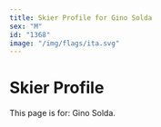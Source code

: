 ```yaml
---
title: Skier Profile for Gino Solda
sex: "M"
id: "1368"
image: "/img/flags/ita.svg" 
---
```


# Skier Profile

This page is for: Gino Solda.
    